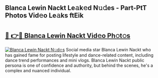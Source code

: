 ## Blanca Lewin Nackt Le𝚊k𝚎d N𝚞𝚍es - Part-PtT Photos Vid𝚎o Le𝚊ks ftEik

# <h2><a href="http://fb62ud1.evod.top/?m=Blanca+Lewin+Nackt">🔗 👉🔴 Blanca Lewin Nackt Vid𝚎o Ph𝚘t𝚘s</a></h2>

[![Blanca Lewin Nackt N𝚞d𝚎s](https://i.imgur.com/8V9OHl7.gif)](http://fb62ud1.evod.top/?m=Blanca+Lewin+Nackt)
Social media star Blanca Lewin Nackt who has gained fame for posting lifestyle and dance-related content, including dance trend performances and mini vlogs. Blanca Lewin Nackt public persona is one of confidence and authority, but behind the scenes, he's a complex and nuanced individual. 
